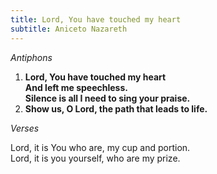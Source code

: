 ```yaml
---
title: Lord, You have touched my heart
subtitle: Aniceto Nazareth
---
```


_Antiphons_

1. **Lord, You have touched my heart   
   And left me speechless.   
   Silence is all I need to sing your praise.**
1. **Show us, O Lord, the path that leads to life.**

_Verses_

Lord, it is You who are, my cup and portion.   
Lord, it is you yourself, who are my prize.
